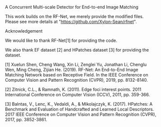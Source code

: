 A Concurrent Multi-scale Detector for End-to-end Image Matching



This work builds on the RF-Net, we merely provide the modified files. Please see more details at "https://github.com/Xylon-Sean/rfnet".

Acknowledgement

We would like to thank RF-Net[1] for providing the code.

We also thank EF dataset [2] and HPatches dataset [3] for providing the dataset.

[1] Xuelun Shen, Cheng Wang, Xin Li, Zenglei Yu, Jonathan Li, Chenglu Wen, Ming Cheng, Zijian He. (2019). RF-Net: An End-to-End Image Matching Network based on Receptive Field. In the IEEE Conference on Computer Vision and Pattern Recognition (CVPR), 2019, pp. 8132-8140.

[2] Zitnick, C.L., & Ramnath, K. (2011). Edge foci interest points. 2011 International Conference on Computer Vision (ICCV), 2011, pp. 359-366.

[3] Balntas, V., Lenc, K., Vedaldi, A., & Mikolajczyk, K. (2017). HPatches: A Benchmark and Evaluation of Handcrafted and Learned Local Descriptors. 2017 IEEE Conference on Computer Vision and Pattern Recognition (CVPR), 2017, pp. 3852-3861.
